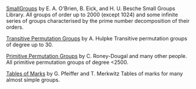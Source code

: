 
<a class="http" href="http://www.gap-system.org/Packages/sgl.html">SmallGroups</a> by E. A. O'Brien, B. Eick, and H. U. Besche Small Groups Library. All groups of order up to 2000 (except 1024) and some  infinite series of groups characterised by the prime number decomposition of their orders. 

<a class="http" href="http://www.gap-system.org/Datalib/trans.html">Transitive Permutation Groups</a> by A. Hulpke Transitive permutation groups of degree up to 30. 

<a class="http" href="http://www.gap-system.org/Datalib/prim.html">Primitive Permutation Groups</a> by C. Roney-Dougal and many other people. All primitive permutation groups of degree <2500. 

<a class="http" href="http://www.gap-system.org/Datalib/tom.html">Tables of Marks</a> by G. Pfeiffer and T. Merkwitz Tables of marks for many almost simple groups.  
